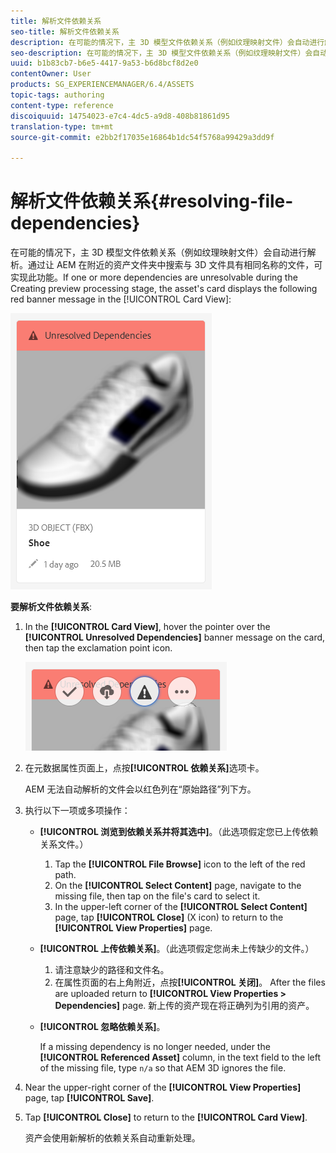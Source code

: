 ```yaml
---
title: 解析文件依赖关系
seo-title: 解析文件依赖关系
description: 在可能的情况下，主 3D 模型文件依赖关系（例如纹理映射文件）会自动进行解析。通过让 AEM 在附近的资产文件夹中搜索与 3D 文件具有相同名称的文件，可实现此功能。
seo-description: 在可能的情况下，主 3D 模型文件依赖关系（例如纹理映射文件）会自动进行解析。通过让 AEM 在附近的资产文件夹中搜索与 3D 文件具有相同名称的文件，可实现此功能。
uuid: b1b83cb7-b6e5-4417-9a53-b6d8bcf8d2e0
contentOwner: User
products: SG_EXPERIENCEMANAGER/6.4/ASSETS
topic-tags: authoring
content-type: reference
discoiquuid: 14754023-e7c4-4dc5-a9d8-408b81861d95
translation-type: tm+mt
source-git-commit: e2bb2f17035e16864b1dc54f5768a99429a3dd9f

---
```



# 解析文件依赖关系{#resolving-file-dependencies}

在可能的情况下，主 3D 模型文件依赖关系（例如纹理映射文件）会自动进行解析。通过让 AEM 在附近的资产文件夹中搜索与 3D 文件具有相同名称的文件，可实现此功能。If one or more dependencies are unresolvable during the Creating preview processing stage, the asset&#39;s card displays the following red banner message in the [!UICONTROL Card View]:

![chlimage_1-189](assets/chlimage_1-189.png)

**要解析文件依赖关系**:

1. In the **[!UICONTROL Card View]**, hover the pointer over the **[!UICONTROL Unresolved Dependencies]** banner message on the card, then tap the exclamation point icon.

   ![chlimage_1-190](assets/chlimage_1-190.png)

1. 在元数据属性页面上，点按&#x200B;**[!UICONTROL 依赖关系]**&#x200B;选项卡。

   AEM 无法自动解析的文件会以红色列在“原始路径”列下方。

1. 执行以下一项或多项操作：

   * **[!UICONTROL 浏览到依赖关系并将其选中]**。（此选项假定您已上传依赖关系文件。）

      1. Tap the **[!UICONTROL File Browse]** icon to the left of the red path.
      1. On the **[!UICONTROL Select Content]** page, navigate to the missing file, then tap on the file&#39;s card to select it.
      1. In the upper-left corner of the **[!UICONTROL Select Content]** page, tap **[!UICONTROL Close]** (X icon) to return to the **[!UICONTROL View Properties]** page.
   * **[!UICONTROL 上传依赖关系]**。（此选项假定您尚未上传缺少的文件。）

      1. 请注意缺少的路径和文件名。
      1. 在属性页面的右上角附近，点按&#x200B;**[!UICONTROL 关闭]**。
   After the files are uploaded return to **[!UICONTROL View Properties > Dependencies]** page. 新上传的资产现在将正确列为引用的资产。

   * **[!UICONTROL 忽略依赖关系]**。

      If a missing dependency is no longer needed, under the **[!UICONTROL Referenced Asset]** column, in the text field to the left of the missing file, type `n/a` so that AEM 3D ignores the file.



1. Near the upper-right corner of the **[!UICONTROL View Properties]** page, tap **[!UICONTROL Save]**.
1. Tap **[!UICONTROL Close]** to return to the **[!UICONTROL Card View]**.

   资产会使用新解析的依赖关系自动重新处理。

